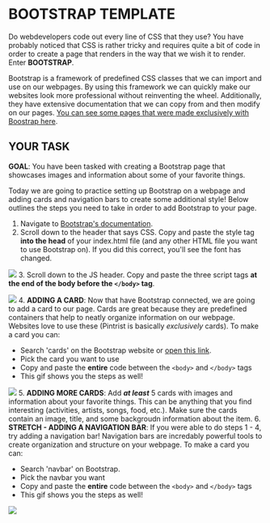 BOOTSTRAP TEMPLATE
========
Do webdevelopers code out every line of CSS that they use? You have probably noticed that CSS is rather tricky and requires quite a bit of code in order to create a page that renders in the way that we wish it to render. Enter **BOOTSTRAP**. 

Bootstrap is a framework of predefined CSS classes that we can import and use on our webpages. By using this framework we can quickly make our websites look more professional without reinventing the wheel. Additionally, they have extensive documentation that we can copy from and then modify on our pages. [You can see some pages that were made exclusively with Boostrap here](https://expo.getbootstrap.com/).

YOUR TASK
-------
**GOAL**: You have been tasked with creating a Bootstrap page that showcases images and information about some of your favorite things.

Today we are going to practice setting up Bootstrap on a webpage and adding cards and navigation bars to create some additional style! Below outlines the steps you need to take in order to add Bootstrap to your page.

1. Navigate to [Bootstrap's documentation](https://getbootstrap.com/docs/4.5/getting-started/introduction/).
2. Scroll down to the header that says CSS. Copy and paste the style tag **into the head** of your index.html file (and any other HTML file you want to use Bootstrap on). If you did this correct, you'll see the font has changed.  

![](https://media.giphy.com/media/Tf3l7Dn3RPW2tEAJvN/giphy.gif)
3. Scroll down to the JS header. Copy and paste the three script tags **at the end of the body before the `</body>` tag**.

![](https://media.giphy.com/media/kC9CmwgKpFI1XsfpGu/giphy.gif)
4. **ADDING A CARD**: Now that have Bootstrap connected, we are going to add a card to our page. Cards are great because they are predefined containers that help to neatly organize information on our webpage. Websites love to use these (Pintrist is basically *exclusively* cards). To make a card you can:  
  - Search 'cards' on the Bootstrap website or [open this link](). 
  - Pick the card you want to use
  - Copy and paste the **entire** code between the `<body>` and `</body>` tags
  - This gif shows you the steps as well!

  ![](https://media.giphy.com/media/WqAQl9ezddbkDTXD2h/giphy.gif)
5. **ADDING MORE CARDS**: Add  ***at least*** 5 cards with images and information about your favorite things. This can be anything that you find interesting (activities, artists, songs, food, etc.). Make sure the cards contain an image, title, and some backgroudn information about the item.
6. **STRETCH - ADDING A NAVIGATION BAR**: If you were able to do steps 1 - 4, try adding a navigation bar! Navigation bars are incredably powerful tools to create organization and structure on your webpage. To make a card you can:
  - Search 'navbar' on Bootstrap.
  - Pick the navbar you want 
  - Copy and paste the **entire** code between the `<body>` and `</body>` tags 
  - This gif shows you the steps as well!

  ![](https://media.giphy.com/media/Xy7BMO5Yfubc3pRBms/giphy.gif)
